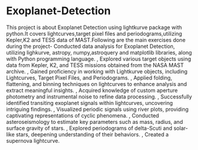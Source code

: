 # Exoplanet-Detection
This project is about Exoplanet Detection using lightkurve package with python.It covers lightcurves,target pixel files and periodograms,utilizing Kepler,K2 and TESS data of MAST.Following are the main exercises done during the project-
Conducted data analysis for Exoplanet Detection, utilizing lighkurve, astropy, numpy,astroquery and matplotlib libraries, along with Python programming language.
, Explored various target objects using data from Kepler, K2, and TESS missions obtained from the NASA MAST archive.
, Gained proficiency in working with Lightkurve objects, including Lightcurves, Target Pixel Files, and Periodograms.
, Applied folding, flattening, and binning techniques on lightcurves to enhance analysis and extract meaningful insights.
, Acquired knowledge of custom aperture photometry and instrumental noise to refine data processing.
, Successfully identified transiting exoplanet signals within lightcurves, uncovering intriguing findings.
, Visualized periodic signals using river plots, providing captivating representations of cyclic phenomena.
, Conducted asteroseismology to estimate key parameters such as mass, radius, and surface gravity of stars.
, Explored periodograms of delta-Scuti and solar-like stars, deepening understanding of their behaviors.
, Created a supernova lightcurve.
